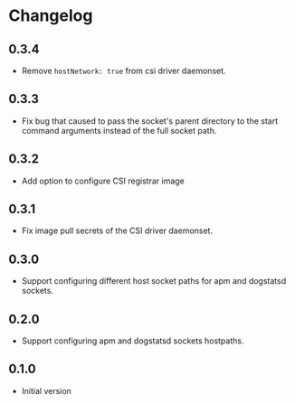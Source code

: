 # Changelog

## 0.3.4

* Remove `hostNetwork: true` from csi driver daemonset.

## 0.3.3

* Fix bug that caused to pass the socket's parent directory to the start command arguments instead of the full socket path.

## 0.3.2

* Add option to configure CSI registrar image

## 0.3.1

* Fix image pull secrets of the CSI driver daemonset.

## 0.3.0

* Support configuring different host socket paths for apm and dogstatsd sockets. 
 
## 0.2.0

* Support configuring apm and dogstatsd sockets hostpaths. 

## 0.1.0

* Initial version
